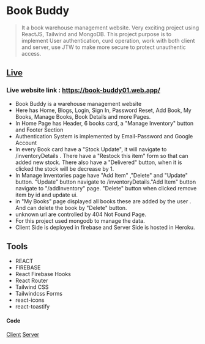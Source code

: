 # Book Buddy

> It a book warehouse management website. Very exciting project using ReactJS, Tailwind and MongoDB. This project purpose is to implement User authentication, curd operation, work with both client and server, use JTW to make more secure to protect unauthentic access.

## [Live](https://book-buddy01.web.app/)

### Live website link : https://book-buddy01.web.app/

- Book Buddy is a warehouse management website
- Here has Home, Blogs, Login, Sign In, Password Reset, Add Book, My Books, Manage Books, Book Details and more Pages.
- In Home Page has Header, 6 books card, a "Manage Inventory" button and Footer Section
- Authentication System is implemented by Email-Password and Google Account
- In every Book card have a "Stock Update", it will navigate to /inventoryDetails . There have a "Restock this item" form so that can added new stock. There also have a "Delivered" button, when it is clicked the stock will be decrease by 1.
- In Manage Inventories page have "Add Item" ,"Delete" and "Update" button. "Update" button navigate to /inventoryDetails."Add Item" button navigate to "/addInventory" page. "Delete" button when clicked remove item by id and update ui.
- in "My Books" page displayed all books these are added by the user . And can delete the book by "Delete" button.
- unknown url are controlled by 404 Not Found Page.
- For this project used mongodb to manage the data.
- Client Side is deployed in firebase and Server Side is hosted in Heroku.

## Tools

- REACT
- FIREBASE
- React Firebase Hooks
- React Router
- Tailwind CSS
- Tailwindcss Forms
- react-icons
- react-toastify

#### Code

[Client](https://github.com/ProgrammingHeroWC4/warehouse-management-client-side-SEC-MASUM) [Server](https://github.com/ProgrammingHeroWC4/warehouse-management-server-side-SEC-MASUM)
